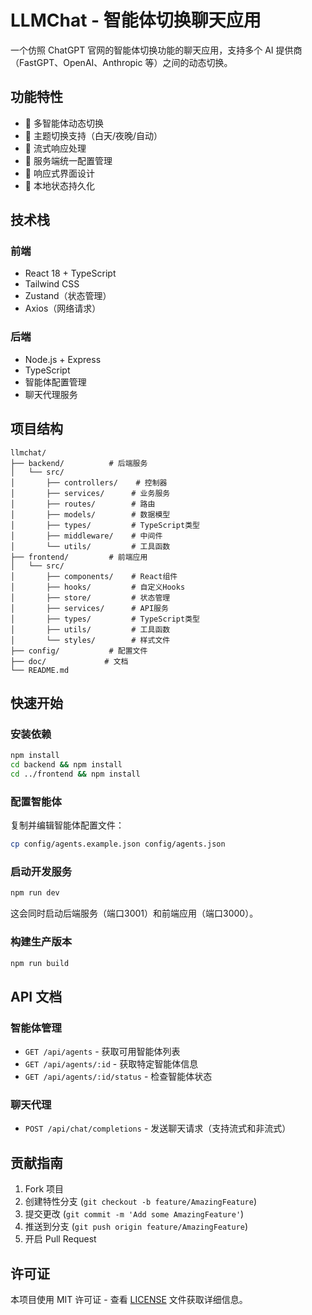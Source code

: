 # LLMChat - 智能体切换聊天应用

一个仿照 ChatGPT 官网的智能体切换功能的聊天应用，支持多个 AI 提供商（FastGPT、OpenAI、Anthropic 等）之间的动态切换。

## 功能特性

- 🤖 多智能体动态切换
- 🌙 主题切换支持（白天/夜晚/自动）
- 💬 流式响应处理
- 🔧 服务端统一配置管理
- 📱 响应式界面设计
- 💾 本地状态持久化

## 技术栈

### 前端
- React 18 + TypeScript
- Tailwind CSS
- Zustand（状态管理）
- Axios（网络请求）

### 后端
- Node.js + Express
- TypeScript
- 智能体配置管理
- 聊天代理服务

## 项目结构

```
llmchat/
├── backend/          # 后端服务
│   └── src/
│       ├── controllers/    # 控制器
│       ├── services/      # 业务服务
│       ├── routes/        # 路由
│       ├── models/        # 数据模型
│       ├── types/         # TypeScript类型
│       ├── middleware/    # 中间件
│       └── utils/         # 工具函数
├── frontend/         # 前端应用
│   └── src/
│       ├── components/    # React组件
│       ├── hooks/         # 自定义Hooks
│       ├── store/         # 状态管理
│       ├── services/      # API服务
│       ├── types/         # TypeScript类型
│       ├── utils/         # 工具函数
│       └── styles/        # 样式文件
├── config/           # 配置文件
├── doc/             # 文档
└── README.md
```

## 快速开始

### 安装依赖

```bash
npm install
cd backend && npm install
cd ../frontend && npm install
```

### 配置智能体

复制并编辑智能体配置文件：

```bash
cp config/agents.example.json config/agents.json
```

### 启动开发服务

```bash
npm run dev
```

这会同时启动后端服务（端口3001）和前端应用（端口3000）。

### 构建生产版本

```bash
npm run build
```

## API 文档

### 智能体管理

- `GET /api/agents` - 获取可用智能体列表
- `GET /api/agents/:id` - 获取特定智能体信息
- `GET /api/agents/:id/status` - 检查智能体状态

### 聊天代理

- `POST /api/chat/completions` - 发送聊天请求（支持流式和非流式）

## 贡献指南

1. Fork 项目
2. 创建特性分支 (`git checkout -b feature/AmazingFeature`)
3. 提交更改 (`git commit -m 'Add some AmazingFeature'`)
4. 推送到分支 (`git push origin feature/AmazingFeature`)
5. 开启 Pull Request

## 许可证

本项目使用 MIT 许可证 - 查看 [LICENSE](LICENSE) 文件获取详细信息。